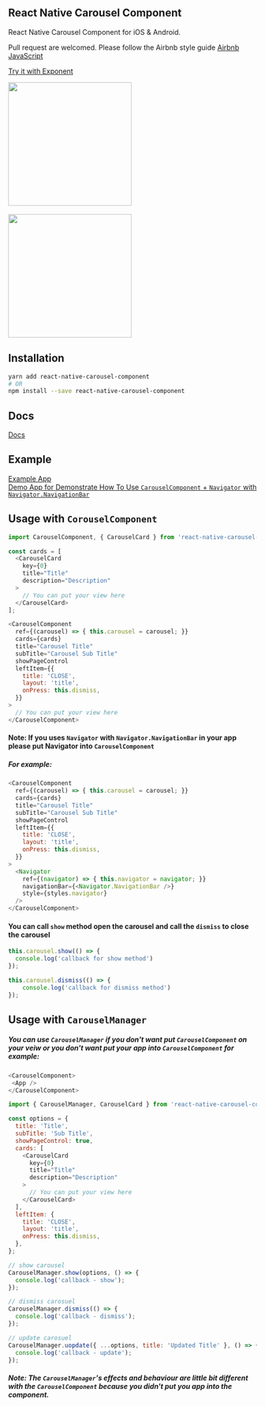 ## React Native Carousel Component
React Native Carousel Component for iOS & Android.

Pull request are welcomed. Please follow the Airbnb style guide [Airbnb JavaScript](https://github.com/airbnb/javascript)


[Try it with Exponent](https://exp.host/@jacklam718/carousel-demo)

<img src="https://jacklam718.github.io/react-native-carousel-component/assets/carousel-component.gif" width="250">
<br>
<br>
<img src="https://jacklam718.github.io/react-native-carousel-component/assets/carousel-screenshot.png" width="250">

## Installation
```bash
yarn add react-native-carousel-component
# OR
npm install --save react-native-carousel-component
```

## Docs
[Docs](https://github.com/jacklam718/react-native-carousel-component/tree/master/docs/README.md)

## Example
[Example App](https://github.com/jacklam718/react-native-carousel-component/blob/master/carousel-example/CarouselExample.js)
<br />
[Demo App for Demonstrate How To Use `CarouselComponent` +
`Navigator` with `Navigator.NavigationBar` ](https://github.com/jacklam718/react-native-carousel-component/blob/master/carousel-demo/src/CarouselDemo.js)


## Usage with `CorouselComponent`
```javascript
import CarouselComponent, { CarouselCard } from 'react-native-carousel-component';

const cards = [
  <CarouselCard
    key={0}
    title="Title"
    description="Description"
  >
    // You can put your view here
  </CarouselCard>
];

<CarouselComponent
  ref={(carousel) => { this.carousel = carousel; }}
  cards={cards}
  title="Carousel Title"
  subTitle="Carousel Sub Title"
  showPageControl
  leftItem={{
    title: 'CLOSE',
    layout: 'title',
    onPress: this.dismiss,
  }}
>
  // You can put your view here
</CarouselComponent>
```

#### Note: If you uses `Navigator` with `Navigator.NavigationBar` in your app please put Navigator into `CarouselComponent`

##### For example:
```javascript
<CarouselComponent
  ref={(carousel) => { this.carousel = carousel; }}
  cards={cards}
  title="Carousel Title"
  subTitle="Carousel Sub Title"
  showPageControl
  leftItem={{
    title: 'CLOSE',
    layout: 'title',
    onPress: this.dismiss,
  }}
>
  <Navigator
    ref={(navigator) => { this.navigator = navigator; }}
    navigationBar={<Navigator.NavigationBar />}
    style={styles.navigator}
  />
</CarouselComponent>
```

#### You can call `show` method open the carousel and call the `dismiss` to close the carousel
```javascript
this.carousel.show(() => {
  console.log('callback for show method')
});

this.carousel.dismiss(() => {
    console.log('callback for dismiss method')
});
```


## Usage with `CarouselManager`
##### You can use `CarouselManager` if you don't want put `CarouselComponent` on your veiw or you don't want put your app into `CarouselComponent` for example:
```javascript
<CarouselComponent>
 <App />
</CarouselComponent>
```

```javascript
import { CarouselManager, CarouselCard } from 'react-native-carousel-component';

const options = {
  title: 'Title',
  subTitle: 'Sub Title',
  showPageControl: true,
  cards: [
    <CarouselCard
      key={0}
      title="Title"
      description="Description"
    >
      // You can put your view here
    </CarouselCard>  
  ],
  leftItem: {
    title: 'CLOSE',
    layout: 'title',
    onPress: this.dismiss,
  },
};

// show carousel
CarouselManager.show(options, () => {
  console.log('callback - show');
});

// dismiss carosuel
CarouselManager.dismiss(() => {
  console.log('callback - dismiss');
});

// update carosuel
CarouselManager.uopdate({ ...options, title: 'Updated Title' }, () => {
  console.log('callback - update');
});
```

##### Note: The `CarouselManager`'s effects and behaviour are little bit different with the `CarouselComponent` because you didn't put you app into the component.

